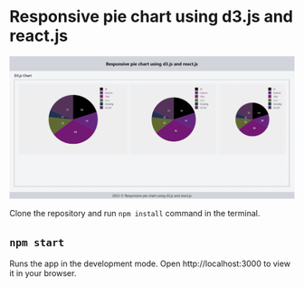 # Responsive pie chart using d3.js and react.js

![image info](./_docs/cover-photo.png)

Clone the repository and run `npm install` command in the terminal.

## `npm start`

Runs the app in the development mode.
Open http://localhost:3000 to view it in your browser.
